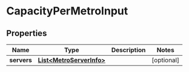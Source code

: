 

# CapacityPerMetroInput


## Properties

| Name | Type | Description | Notes |
|------------ | ------------- | ------------- | -------------|
|**servers** | [**List&lt;MetroServerInfo&gt;**](MetroServerInfo.md) |  |  [optional] |



